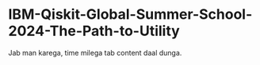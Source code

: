 # IBM-Qiskit-Global-Summer-School-2024-The-Path-to-Utility
Jab man karega, time milega tab content daal dunga.
